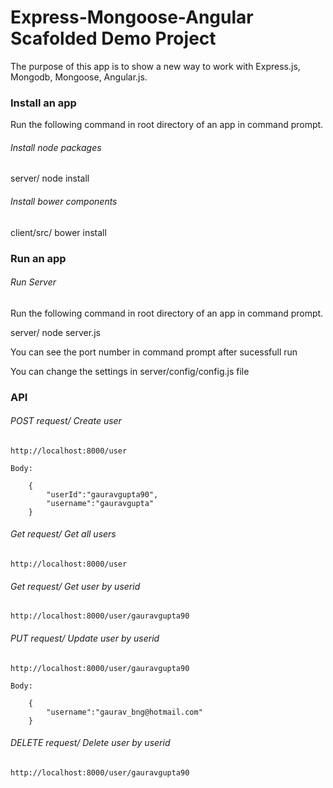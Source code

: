 Express-Mongoose-Angular Scafolded Demo Project
================================================

The purpose of this app is to show a new way to work with Express.js, Mongodb, Mongoose, Angular.js.


### Install an app

Run the following command in root directory of an app in command prompt.

###### *Install node packages*

server/ node install

###### *Install bower components*

client/src/ bower install

### Run an app

###### *Run Server*

Run the following command in root directory of an app in command prompt.

server/ node server.js

You can see the port number in command prompt after sucessfull run

You can change the settings in server/config/config.js file

### API

###### *POST request/ Create user*

    http://localhost:8000/user
    
    Body:

    	{
			"userId":"gauravgupta90",
			"username":"gauravgupta"
		}

###### *Get request/ Get all users*

    http://localhost:8000/user

###### *Get request/ Get user by userid*

    http://localhost:8000/user/gauravgupta90

###### *PUT request/ Update user by userid*

	http://localhost:8000/user/gauravgupta90
	
	Body:

    	{
			"username":"gaurav_bng@hotmail.com"
		}

###### *DELETE request/ Delete user by userid*

	http://localhost:8000/user/gauravgupta90